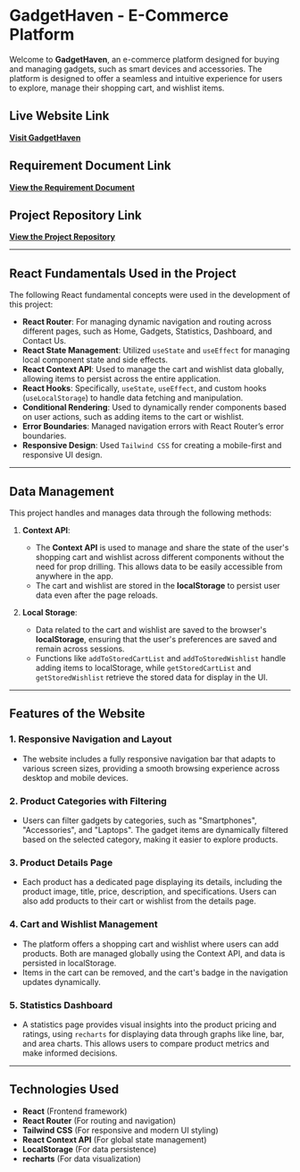 # GadgetHaven - E-Commerce Platform

Welcome to **GadgetHaven**, an e-commerce platform designed for buying and managing gadgets, such as smart devices and accessories. The platform is designed to offer a seamless and intuitive experience for users to explore, manage their shopping cart, and wishlist items.

## Live Website Link
[**Visit GadgetHaven**](https://gadgetheaven-ph8thassignment.netlify.app/)  

## Requirement Document Link
[**View the Requirement Document**](https://github.com/ProgrammingHero1/B10-A8-gadget-heaven/blob/main/Batch-10_Assignment-08.pdf)  


## Project Repository Link
[**View the Project Repository**](https://github.com/programming-hero-web-course2/b10a8-gadget-heaven-Dip-Barua)  

---

## React Fundamentals Used in the Project

The following React fundamental concepts were used in the development of this project:

- **React Router**: For managing dynamic navigation and routing across different pages, such as Home, Gadgets, Statistics, Dashboard, and Contact Us.
- **React State Management**: Utilized `useState` and `useEffect` for managing local component state and side effects.
- **React Context API**: Used to manage the cart and wishlist data globally, allowing items to persist across the entire application.
- **React Hooks**: Specifically, `useState`, `useEffect`, and custom hooks (`useLocalStorage`) to handle data fetching and manipulation.
- **Conditional Rendering**: Used to dynamically render components based on user actions, such as adding items to the cart or wishlist.
- **Error Boundaries**: Managed navigation errors with React Router’s error boundaries.
- **Responsive Design**: Used `Tailwind CSS` for creating a mobile-first and responsive UI design.

---

## Data Management

This project handles and manages data through the following methods:

1. **Context API**: 
   - The **Context API** is used to manage and share the state of the user's shopping cart and wishlist across different components without the need for prop drilling. This allows data to be easily accessible from anywhere in the app.
   - The cart and wishlist are stored in the **localStorage** to persist user data even after the page reloads.

2. **Local Storage**:
   - Data related to the cart and wishlist are saved to the browser's **localStorage**, ensuring that the user's preferences are saved and remain across sessions. 
   - Functions like `addToStoredCartList` and `addToStoredWishlist` handle adding items to localStorage, while `getStoredCartList` and `getStoredWishlist` retrieve the stored data for display in the UI.

---

## Features of the Website

### 1. **Responsive Navigation and Layout**
   - The website includes a fully responsive navigation bar that adapts to various screen sizes, providing a smooth browsing experience across desktop and mobile devices.
   
### 2. **Product Categories with Filtering**
   - Users can filter gadgets by categories, such as "Smartphones", "Accessories", and "Laptops". The gadget items are dynamically filtered based on the selected category, making it easier to explore products.

### 3. **Product Details Page**
   - Each product has a dedicated page displaying its details, including the product image, title, price, description, and specifications. Users can also add products to their cart or wishlist from the details page.

### 4. **Cart and Wishlist Management**
   - The platform offers a shopping cart and wishlist where users can add products. Both are managed globally using the Context API, and data is persisted in localStorage.
   - Items in the cart can be removed, and the cart's badge in the navigation updates dynamically.

### 5. **Statistics Dashboard**
   - A statistics page provides visual insights into the product pricing and ratings, using `recharts` for displaying data through graphs like line, bar, and area charts. This allows users to compare product metrics and make informed decisions.

---

## Technologies Used

- **React** (Frontend framework)
- **React Router** (For routing and navigation)
- **Tailwind CSS** (For responsive and modern UI styling)
- **React Context API** (For global state management)
- **LocalStorage** (For data persistence)
- **recharts** (For data visualization)
